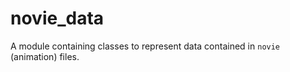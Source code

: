 # novie_data

A module containing classes to represent data contained in `novie` (animation) files.
